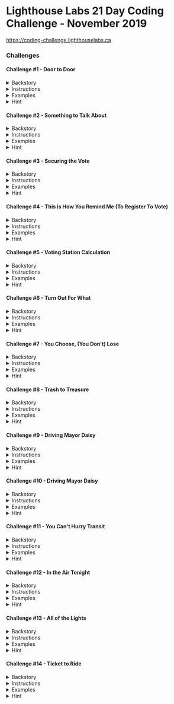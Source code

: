 # Lighthouse Labs 21 Day Coding Challenge - November 2019

https://coding-challenge.lighthouselabs.ca

### Challenges

#### Challenge #1 - Door to Door

<details>
<summary>Backstory</summary>
  
Our challenge begins in Codeville, a small but thriving town in Serverside, Canada, where you are the current mayor nearing the end of your first term. Election season is nearing, and this town needs you, so you've decided to run for a second term. However, you need some help to make sure the election and your campaign run smoothly. Enter JavaScript, a coding language sure to help you optimize the many elements of the upcoming election and (hopefully) secure your return as Mayor.

As your election campaign ramps up, you plan to go door to door to talk to the citizens of Codeville. There are quite a few neighbourhoods in Codeville, but lucky for you, we have a dedicated crew of volunteers to help out. Being the fair Mayor that you are, you want to make sure the work is distributed evenly between the team. Let's figure out how many neighbourhoods each volunteer should visit.

</details>

<details>
<summary>Instructions</summary>
  
Given an array of volunteer names and an array of neighbourhood names, complete the **doorToDoor** function so that it returns the number of neighbourhoods each volunteer should visit if the work of going door to door is split evenly amongst them.

</details>

<details>
  <summary>Examples</summary>

##### Input

    const volunteers = [
      'Sally',
      'Jake',
      'Brian',
      'Hamid'
    ];

    const neighbourhoods = [
      'Central Valley',
      'Big Mountain',
      'Little Bridge',
      'Bricktown',
      'Brownsville',
      "Paul's Boutique",
      'Clay Park',
      'Fox Nest'
    ];

##### Output

    2

</details>

<details>
<summary>Hint</summary>

We can use JavaScript's handy built-in **.length** method to get the length of each array! This will help you figure out how many volunteers and how many neighbourhoods there are.

</details>

#### Challenge #2 - Something to Talk About

<details>
<summary>Backstory</summary>
  
Thanks to your tireless volunteers, the word is out that you're running for a second term, and the local media has come calling!

The Lighthouse Gazette wants to interview you about your campaign, but you're a nervous interviewer! To help prepare for your interview you want to use JavaScript to practice campaign stance on important election topics. The list of possible question categories includes:

- arts funding
- economy
- transportation

</details>

<details>
<summary>Instructions</summary>
  
Given a question topic, complete a function **interviewAnswer(topic)** that returns your stance on that particular election issue. The answer should be returned as a string.

- When asked about arts funding, the function should return **"We'll have to get creative!"**
- When asked about the economy, the function should return **"Time is money."**
- When asked about transportation, the function should return **"It's going to be a long road, so we better get moving."**

If you're asked about a topic that isn't in the list above, respond with a default statement. (For example, "QUACK!")

</details>

<details>
  <summary>Examples</summary>

##### Input

    const topic = 'economy'

##### Output

    Time is money.

##### Input

    const topic = 'transportation'

##### Output

    It's going to be a long road, so we better get moving.

</details>

<details>
<summary>Hint</summary>

We can use **if-statements** to return different responses depending on what topic is passed as a parameter. We may also want to look at **comparison operators** while we're at it.

</details>

#### Challenge #3 - Securing the Vote

<details>
<summary>Backstory</summary>
  
It looks like you've got a hold of your campaign for now. So you've been asked to turn your attention to making sure the election infrastructure is ready to go! Codeville County is using a new e-voting platform to make elections simpler and more secure. We need to test out the software to make sure it's working correctly before Election Day.

</details>

<details>
<summary>Instructions</summary>
  
When a resident casts their vote, the system will be passed the name of the candidate they voted for and the current standings. It will then update the standings, adding the new vote to the count.

To test the system, we'll need to complete the function **castVote(name, votes)** that takes in the **name** of a candidate and an array of tallied **votes**. The function should return an array with the updated standings.

We will be testing the system with three possible candidates: Tim, Sally and Beth. Each item in the votes array represents the number of votes for a particular candidate:

The first item in the array **votes[0]** are the votes for Tim
The second item in the arry **votes[1]** are the votes for Sally
The third item in the array **votes[2]** are the votes for Beth
For example in this array **[0, 2, 1]** there are 0 votes for Tim, 2 votes for Sally and 1 vote for Beth.

</details>

<details>
  <summary>Examples</summary>

##### Input

    const name = 'Sally';
    const votes = [
      0, // Tim
      2, // Sally
      1 // Beth
    ]

##### Output

    [
      0, // Tim
      3, // Sally
      1 // Beth
    ]

##### Input

    const name = 'Tim';
    const votes = [
      1, // Tim
      1, // Sally
      2 // Beth
    ];

##### Output

    [
      2, // Tim
      1 // Sally
      2 // Beth
    ]

</details>

<details>
<summary>Hint</summary>

We'll need to start with an **if statement** to determine who the vote is for. Once we know that we can use the increment operator (++) to increase **votes[0]** for Tim, **votes[1]** for Sally or **votes[2]** for Beth.

For instance, if **name === 'Tim'**, then we want to increment **votes[0]++**.

</details>

#### Challenge #4 - This is How You Remind Me (To Register To Vote)

<details>
<summary>Backstory</summary>
  
Now that you've squashed all the bugs in the city's new voting software, it's time to jump back on the campaign trail. The election is coming up soon! You need to send out reminders to all Codeville citizens to encourage them to vote, but you don't want to spam people who have already registered. Use JavaScript to remove all registered voters from your contact list.

</details>

<details>
<summary>Instructions</summary>
  
Complete the function **registerToVote(name, unregisteredVoters)** that takes in the name of a newly registered voter and an array of names of those who have not yet registered to vote. Your function must return an array, with the newly registered voter's name removed.

</details>

<details>
  <summary>Examples</summary>

##### Input

    const name = 'Bradley';
    const unregisteredVoters = ['Jake', 'Alanna', 'Bradley', 'Stephanie'];

##### Output

    ['Jake', 'Alanna', 'Stephanie']

</details>

<details>
<summary>Hint</summary>

If we initialize a new empty array within our function, **let mailingList = []**, we can use a
[for-loop](https://developer.mozilla.org/en-US/docs/Web/JavaScript/Guide/Loops_and_iteration#for...of_statement) and an [if-statement](https://developer.mozilla.org/en-US/docs/Web/JavaScript/Reference/Statements/if...else) to [push](https://www.w3schools.com/jsref/jsref_push.asp) the right names into it.

Or if we're feeling adventurous, let's take a look at JavaScript's [filter](https://developer.mozilla.org/en-US/docs/Web/JavaScript/Reference/Global_Objects/Array/filter) function. You can see an example of how to remove an item from an array using filter [here](https://stackoverflow.com/a/20690490).

</details>

#### Challenge #5 - Voting Station Calculation

<details>
<summary>Backstory</summary>
  
The election is looming, and the dutiful City of Codeville staff has finalized most of the details, except for one thing: where will citizens vote? There are hundreds of buildings in town, but there are very specific requirements for what constitutes an acceptable voting station. With very little time to decide, the city needs our help to sort through the building data.

</details>

<details>
<summary>Instructions</summary>
  
 Complete the function **chooseStations(stations)** that takes in an array of possible voting stations, and then only returns the names of the stations that are appropriate.

Your function will receive an array of stations, where each station itself is an array with a name, a capacity, and a venue type.

In order for a station to be deemed appropriate, it must have a **capacity of at least 20**, and be a **school** or **community centre**.

</details>

<details>
  <summary>Examples</summary>

##### Input

    const stations = [
      ['Big Bear Donair', 10, 'restaurant'],
      ['Bright Lights Elementary', 50, 'school'],
      ['Moose Mountain Community Centre', 45, 'community centre']
    ];

##### Output

    ['Bright Lights Elementary', 'Moose Mountain Community Centre']

</details>

<details>
<summary>Hint</summary>

You'll need to try out some new [comparison operators](https://developer.mozilla.org/en-US/docs/Web/JavaScript/Guide/Expressions_and_Operators#Comparison) for this. Take a look at how to do greater-than, not-equal, and logical-AND with JavaScript.

Much like the previous challenge, one way we could solve this is by initializing a new array within our function (**let goodStations = []**) and [push](https://www.w3schools.com/jsref/jsref_push.asp) the stations that meet the requirements to it as we loop through them.

See two of the Lighthouse Labs team pair program this challenge below:
[The Road to Codeville: Breaking Down Challenge 5 of the 21-Day Coding Challenge (Nov 2019)](https://www.youtube.com/watch?v=16UXovpvyf8)

</details>

#### Challenge #6 - Turn Out For What

<details>
<summary>Backstory</summary>
  
Phew, with our help the city staff were able to select the voting stations on time and the election went off without a hitch! Now that the votes have been cast, the Election staff needs to verify the votes by matching each voter's signature to their voter ID.

</details>

<details>
<summary>Instructions</summary>
  
Complete the function **voterTurnout()**, that will take in two arrays. The first array is a list of voter ids, and the second array is a list of voter signatures, which correspond to the voter ids. Our task here is to first check that each array have the same number of items and then confirm that each of the voter ids matches the corresponding voter signature.

If the arrays do not contain the same number of items, then we know something is amiss and our function should return **false**. If they contain the same number of elements, then we should proceed to check if the two arrays are identical, meaning they contain the same names in the same order. If they are, our function should return **"All clear, we can count the votes!"**, if they are not it should return **"FRAUD!"**.

</details>

<details>
  <summary>Examples</summary>

##### Input

    const voter_signatures = [
        'Bill Billiamson',
        'Kate Etak',
        'Brandon Brandonus',
        'Fake McFakerson',
        'Jane Janesford'
      ]

    const voter_ids = [
        'Bill Billiamson',
        'Kate Etak',
        'Brandon Brandonus',
        'Simon Simonson',
        'Jane Janesford'
    ]

##### Output

    FRAUD!

##### Input

    const voter_signatures = [
        'Bill Billiamson',
        'Kate Etak',
        'Brandon Brandonus',
        'Simon Simonson',
        'Jane Janesford'
      ]

      const voter_ids = [
        'Bill Billiamson',
        'Kate Etak',
        'Brandon Brandonus',
        'Simon Simonson',
        'Jane Janesford'
    ]

##### Output

    'All clear, we can count the votes!

</details>

<details>
<summary>Hint</summary>

We need to determine if the two arrays are identical by comparing them to one another. First, we'll need to make sure they are the same length. We can do this by using [.length](https://developer.mozilla.org/en-US/docs/Web/JavaScript/Reference/Global_Objects/Array/length) and the strict inequality (**!==**) operator.

Next, we'll need to loop through one of the arrays, comparing each item of one array to the same item in the second array using the index. You can a see step by step breakdown of how to compare two arrays [here](https://gomakethings.com/how-to-check-if-two-arrays-are-equal-with-vanilla-js/)

</details>

#### Challenge #7 - You Choose, (You Don't) Lose

<details>
<summary>Backstory</summary>
  
The people of Codeville have spoken, and you have been elected mayor once again! Now it's time to get back to work. You need to decide which issues to focus on first for your new term in office. Using the dataset from voter surveys, determine the top three issues voters were most concerned about when choosing the new Codeville leadership.

</details>

<details>
<summary>Instructions</summary>
  
We need to go through the survey responses to see what your constituents would like you to focus on over the course of your term in office. The array that you are given contains many phrases and words pulled from a number of interviews. We only want to focus on the following three key phrases: "smart city", "arts funding", and "transportation".

Our **termTopics** function needs to count how many times each of those topics was mentioned in the surveys, and then return an array with the number of mentions in the following order: **smart city**, **arts funding**, and then **transportation**.

</details>

<details>
  <summary>Examples</summary>

##### Input

    const interviews = [
      'smart city',
      'rebuild the lighthouse',
      'arts funding',
      'transportation',
      'arts funding',
      'rebuild the lighthouse',
      'sports funding',
      'tax cuts',
      'smart city',
      'arts funding',
      'smart city'
    ]

##### Output

    [
      3, // smart city
      3, // arts funding
      1  // transportation
    ]

</details>

<details>
<summary>Hint</summary>

Similar to yesterday's question, we may need a for-loop to go through each entry in the interview responses.

Whenever we need to decide which value to increase, we could use an if-statement or switch statement to make that decision.

</details>

#### Challenge #8 - Trash to Treasure

<details>
<summary>Backstory</summary>
  
The results are in, and the people of Codeville want you to focus on Smart City upgrades. You've decided to begin by replacing all of the city's trash cans with smart cans: when citizens toss their rubbish into the smart can, it automatically sorts items into waste, recycling, and compost bins.

</details>

<details>
<summary>Instructions</summary>
  
We need to complete a function called **smartGarbage(trash, bins)**, which will be responsible for increasing the garbage count for waste, recycling, or compost depending on what trash is submitted. Our function will receive two arguments. The first argument, **trash**, is a string that will tell our function what type of item is being submitted. The second argument, **bins**, is an object containing three properties (waste, recycling, and compost), which hold some numerical value. Our function must increase the correct value in the **bins** object, and the return the newly updated object.

</details>

<details>
  <summary>Examples</summary>

##### Input

    const bins = {
        waste: 4,
        recycling: 2,
        compost: 5
    }

    const trash = 'recycling'

##### Output

    {
      waste: 4,
        recycling: 3,
        compost: 5
    }

</details>

<details>
<summary>Hint</summary>

This is the first time we've encountered objects! We will need to access the proper value in the bins object using the **trash** as the key. If you're having trouble with this, take a look online to see how to use [square bracket notation](https://developer.mozilla.org/en-US/docs/Web/JavaScript/Reference/Operators/Property_accessors) to access values in a JavaScript object.

Note: When we’re referencing a variable in the bracket notation, we can skip the quotes.

</details>

#### Challenge #9 - Driving Mayor Daisy

<details>
<summary>Backstory</summary>
  
As Mayor, you want one of your legacies to be bettering street design enough to improve traffic flow and reduce congestion. You've decided to start by installing special sensors on some streets to monitor how often cars pass by, and track their speeds.

</details>

<details>
<summary>Instructions</summary>
  
 Complete the function, **carPassing(cars, speed)**, that takes in an array of car objects, and the speed of a car as it passes the sensor. This function should create a new object with with a property called speed, and another property called time and add it to the cars array. We can retrieve the current time, for setting the **time** property, by using the **Date.now()** function, which is built into JavaScript!

Our function should return an array that includes all of the elements in **cars** as well as our new element.

</details>

<details>
  <summary>Examples</summary>

##### Input

    const cars = [
      {
        time: 1568329654807,
        speed: 40,
      },
      {
        time: 1568329821632,
        speed: 42,
      },
      {
        time: 1568331115463,
        speed: 35
      }
    ]

    const speed = 38

##### Output

    [
      {
        time: 1568329654807,
        speed: 40,
      },
      {
        time: 1568329821632,
        speed: 42,
      },
      {
        time: 1568331115463,
        speed: 35
      },
      {
        time: 1568431216417,
        speed: 38
      }
    ]

</details>

<details>
<summary>Hint</summary>

We can define and create a new object with an object literal. You can check out the first list item [here](https://www.freecodecamp.org/news/a-complete-guide-to-creating-objects-in-javascript-b0e2450655e8/) as an example.

Like in previous challenges, we may need to use JavaScript's handy **push()** method to add our new object to the cars array.

</details>

#### Challenge #10 - Driving Mayor Daisy

<details>
<summary>Backstory</summary>
  
The parking lot in the Codeville Devtropolis Shopping Mall needs an upgrade, and you've decided this is the perfect opportunity to install a smart parking system.

The system will use special parking sensors to keep track of all parking spots and monitor which ones are available. Every time a vehicle enters the parking lot, the system directs them to an available spot for their particular vehicle type, or notifies them that no spots are available.

</details>

<details>
<summary>Instructions</summary>
  
We need to write a function called **whereCanIPark()** that returns the coordinates of an available parking spot for the vehicle, or returns false if there is no available spot. Our function receives an array of arrays representing parking spots, and a string with type of the vehicle that is looking for a parking spot.

There are three kinds of possible vehicles: **regular** cars, **small** cars, and **motorcycles**. Regular cars can only park in **R** spots. Small cars can park in **R** or **S** spots. Motorcycles can park in **R**, **S**, or **M** spots. In the array of parking spots, spots are written in both lower-case and upper-case. An upper-case letter means that the particular spot is **AVAILABLE**, while lower-case letters mean that the spot is **UNAVAILABLE**.

Our function must return an array with the coordinates of the spot as an [X, Y] pair. See the example input and output below for an illustration.

**Note:** There may be multiple available spots for a particular vehicle. It does not matter which spot your function chooses, as long as the spot is available. And if there are no available spots, remember to return false.

</details>

<details>
  <summary>Examples</summary>

##### Input

    const spots = [
      // COLUMNS ARE X
      //    0    1    2    3    4    5
          ['s', 's', 's', 'S', 'R', 'M'], // 0 ROWS ARE Y
          ['s', 'M', 's', 'S', 'R', 'M'], // 1
          ['s', 'M', 's', 'S', 'R', 'm'], // 2
          ['S', 'r', 's', 'm', 'R', 'M'], // 3
          ['S', 'r', 's', 'm', 'R', 'M'], // 4
          ['S', 'r', 'S', 'M', 'M', 'S'], // 5
      ]

      const vehicle = 'regular' // possible options are 'regular', 'small', or 'motorcycle'

##### Output

    [4, 0]

</details>

<details>
<summary>Hint</summary>

To go through a single array, we can use a single for-loop. To go through every element in an array of arrays, we can use [two for-loops](https://www.youtube.com/watch?v=VY0a-w605-c): one nested within the other.

See two of the Lighthouse Labs team pair program this challenge below:
[21-Day Coding Challenge (Nov 2019): Challenge 10 Tutorial
](https://youtu.be/PU4xyyg2uGA)

</details>

#### Challenge #11 - You Can't Hurry Transit

<details>
<summary>Backstory</summary>
  
You can't hurry love, or local transit in Codeville. While you've been hard at work on a solution to the larger transit woes, you've decided to implement a new system to at least be a little more transparent about wait times. The city will be installing a smart screen, at the busiest bus stop in town, that will show the estimated arrival times for each of the buses that stop there.

</details>

<details>
<summary>Instructions</summary>
  
For this challenge, we'll implement a function called **busTimes()**. This function will calculate the arrival time for a collection of busses based on their current speed and distance from the stop. It will receive an object called **buses**, which contains a series of objects for each bus, with the distance of the bus and the speed that the bus is traveling at. Our function should return a **new** object that shows how long until each bus arrives at the stop.

</details>

<details>
  <summary>Examples</summary>

##### Input

    const buses = {
      pickadilly: {
          distance: 10,
          speed: 5
      },
      uptown: {
          distance: 13,
          speed: 10
      }
    }

##### Output

    {
      pickadilly: 2,
      uptown: 1.3
    }

</details>

<details>
<summary>Hint</summary>

We'll need to loop through each of the buses in the **buses** object. Looping through objects can be done with a [for...in](https://developer.mozilla.org/en-US/docs/Web/JavaScript/Reference/Statements/for...in) loop!

We can calculate the arrival time of the bus by dividing it's distance by it's speed.

</details>

#### Challenge #12 - In the Air Tonight

<details>
<summary>Backstory</summary>
  
The citizens of Codeville seem pleased with all the upgrades you're making to the local infrastructure. Next on your list to tackle is the air quality. You've decided that you want to install air pollution sensors around the city to monitor air quality and identify problem areas. We need to write the code for the sensors to trigger a special message when the air is too polluted.

</details>

<details>
<summary>Instructions</summary>
  
For this challenge we will implement a function called **checkAir()**, which will check a collection of air samples. The function will take in two arguments. The first argument is an array of strings, where each string represents a small air sample that is either **clean** or **dirty**. The second argument is a number representing the highest acceptable amount of dirty samples. For example, a threshold of 0.4 means that there must be less than 40% of total samples classified as dirty for our air to be considered clean. Our function must return **Polluted** if there are too many dirty air samples, or **Clean** if the proportion of dirty samples is below the threshold.

</details>

<details>
  <summary>Examples</summary>

##### Input

    const samples = ['clean', 'clean', 'dirty', 'clean', 'dirty', 'clean', 'clean', 'dirty', 'clean', 'dirty']
    const threshold = 0.3

##### Output

    Polluted

</details>

<details>
<summary>Hint</summary>

Not sure where to get started? It might be useful to start by creating a variable to keep track of how many dirty samples we find as we loop through the array of samples. We can increment or add to this number using the **++** operator.

Once you know how many dirty samples there are, we just need to do some simple math to determine if it exceeds the threshold.

</details>

#### Challenge #13 - All of the Lights

<details>
<summary>Backstory</summary>
  
To make late-night driving and walking safer(and to save the city energy), you've decided to install smart street lights. These lights turn on and off automatically when they sense someone near by.

You'll need to use JavaScript to create some of the functionality to control the lights.

</details>

<details>
<summary>Instructions</summary>
  
We will be implementing this using three functions.

The first two functions will receive an array of objects that represent street lights which may be **on** or **off**.

Our first function, **lightsOn**, must set all of the lights to on and then return the array of lights.
The second function, **lightsOff**, must set all the lights to "off" and then return the array of lights.
The third function, **toggleLights**, will receive an array of many street lights, as well as a boolean value **lightsAreOn** which tells you whether or not all the lights are currently on. If **lightsAreOn** is true, your function should turn all of the lights off. If **lightsAreOn** is false, your function should turn all of the lights on.

</details>

<details>
  <summary>Examples</summary>

##### Input

    // for lightsOff() function
    const lights = [
      {
          id: 1,
          on: true
      },
      {
          id: 2,
          on: true
      },
      {
          id: 3,
          on: true
      },
      {
          id: 4,
          on: true
      },
      {
          id: 5,
          on: true
      }
    ]

##### Output

    [
      {
          id: 1,
          on: false
      },
      {
          id: 2,
          on: false
      },
      {
          id: 3,
          on: false
      },
      {
          id: 4,
          on: false
      },
      {
          id: 5,
          on: false
      }
    ]

##### Input

    // for lightsOn() function
    const lights = [
      {
          id: 1,
          on: false
      },
      {
          id: 2,
          on: false
      },
      {
          id: 3,
          on: false
      },
      {
          id: 4,
          on: false
      },
      {
          id: 5,
          on: false
      }
    ]

##### Output

    [
      {
          id: 1,
          on: true
      },
      {
          id: 2,
          on: true
      },
      {
          id: 3,
          on: true
      },
      {
          id: 4,
          on: true
      },
      {
          id: 5,
          on: true
      }
    ]

##### Input

    // for toggleLights() function
    const lights = [
      {
          id: 1,
          on: true
      },
      {
          id: 2,
          on: true
      },
      {
          id: 3,
          on: true
      },
      {
          id: 4,
          on: true
      },
      {
          id: 5,
          on: true
      }
    ]

    const lightsAreOn = true

##### Output

    [
      {
          id: 1,
          on: false
      },
      {
          id: 2,
          on: false
      },
      {
          id: 3,
          on: false
      },
      {
          id: 4,
          on: false
      },
      {
          id: 5,
          on: false
      }
    ]

</details>

<details>
<summary>Hint</summary>

Lucky for us, we can call any of the functions that we have made before **toggleLights**. Can you see where we might want to call our **lightsOn** or **lightsOff** functions?

</details>

#### Challenge #14 - Ticket to Ride

<details>
<summary>Backstory</summary>
  
The local transit system has been too expensive for too long! To encourage more people to use the bus, you are restructuring ticket pricing. From now on, passengers will be charged a dynamic price, which will depend on the number of people on the bus (peak times have higher fare!) and the distance that the passenger travels.

</details>

<details>
<summary>Instructions</summary>
  
We'll be implementing a function called **dynamicPricing()**, which will return the cost of a particular trip given the number of people on the bus, and the distance traveled by the passenger. This function receives two numbers: **numberOfPeople** and **distanceTraveled**.

The base ticket price is $1. Passengers will be charged $0.25 per kilometer. If there are 30 or more people on the bus, there should be \$0.25 added to the total.

The value that your functions returns must be a string, formatted as such: \$4.25. Your values must be shown to two decimal points of precision.

</details>

<details>
  <summary>Examples</summary>

##### Input

    const numberOfPeople = 15
    const distanceTraveled = 10

##### Output

    $3.50

##### Input

    const numberOfPeople = 35
    const distanceTraveled = 5

##### Output

    $2.50

</details>

<details>
<summary>Hint</summary>

There is a built-in JavaScript function called [.toFixed](https://developer.mozilla.org/en-US/docs/Web/JavaScript/Reference/Global_Objects/Number/toFixed), which will be useful here to help us round our result before returning it! Lucky for us, it also automatically returns a string.

</details>
